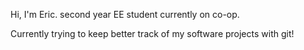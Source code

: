 Hi, I'm Eric.
second year EE student currently on co-op. 

Currently trying to keep better track of my software projects with git! 
